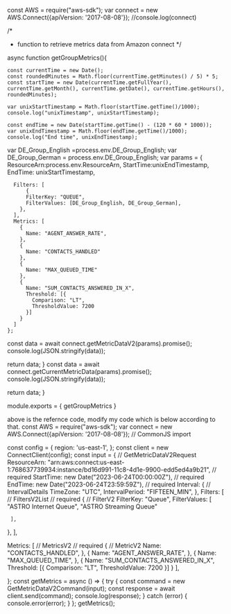 const AWS = require("aws-sdk");
var connect = new AWS.Connect({apiVersion: '2017-08-08'});
//console.log(connect)

/*
* function to retrieve metrics data from Amazon connect
*/

async function getGroupMetrics(){
  
    const currentTime = new Date();
    const roundedMinutes = Math.floor(currentTime.getMinutes() / 5) * 5;
    const startTime = new Date(currentTime.getFullYear(), currentTime.getMonth(), currentTime.getDate(), currentTime.getHours(), roundedMinutes);
    
    var unixStartTimestamp = Math.floor(startTime.getTime()/1000);
    console.log("unixTimestamp", unixStartTimestamp);
    
    const endTime = new Date(startTime.getTime() - (120 * 60 * 1000));
    var unixEndTimestamp = Math.floor(endTime.getTime()/1000);
    console.log("End time", unixEndTimestamp);
   
var DE_Group_English =process.env.DE_Group_English;
var DE_Group_German = process.env.DE_Group_English;
var params = { 
      ResourceArn:process.env.ResourceArn,
      StartTime:unixEndTimestamp,
      EndTime: unixStartTimestamp, 
      
      Filters: [ 
          {
          FilterKey: "QUEUE",
          FilterValues: [DE_Group_English, DE_Group_German],
        },
      ],
      Metrics: [
        {
          Name: "AGENT_ANSWER_RATE",
        },
        {
          Name: "CONTACTS_HANDLED"
        },
        {
          Name: "MAX_QUEUED_TIME"
        },
        {
          Name: "SUM_CONTACTS_ANSWERED_IN_X",
          Threshold: [{
            Comparison: "LT",
            ThresholdValue: 7200
          }]
        }
      ]
    };

  const data = await connect.getMetricDataV2(params).promise();
  console.log(JSON.stringify(data)); 
  
  return data;
}
const data = await connect.getCurrentMetricData(params).promise();
  console.log(JSON.stringify(data)); 
  
  return data;
}

module.exports = {
 getGroupMetrics
 }


 above is the refernce code, modify my code which is below according to that.
const AWS = require("aws-sdk");
var connect = new AWS.Connect({apiVersion: '2017-08-08'}); // CommonJS import

const config = {
 region: 'us-east-1',
};
const client = new ConnectClient(config);
const input = { // GetMetricDataV2Request
 ResourceArn: "arn:aws:connect:us-east-1:768637739934:instance/bd16d991-11c8-4d1e-9900-edd5ed4a9b21", // required
 StartTime: new Date("2023-06-24T00:00:00Z"), // required
 EndTime: new Date("2023-06-24T23:59:59Z"), // required
 Interval: { // IntervalDetails
   TimeZone: "UTC",
   IntervalPeriod: "FIFTEEN_MIN", 
 },
 Filters: [ // FiltersV2List // required
   { // FilterV2
     FilterKey: "Queue",
     FilterValues: [ "ASTRO Internet Queue", "ASTRO Streaming Queue"
       
     ],
   },
 ],

 Metrics: [ // MetricsV2 // required
   { // MetricV2
     Name: "CONTACTS_HANDLED",
   },
   { 
     Name: "AGENT_ANSWER_RATE",
   },
   {
     Name: "MAX_QUEUED_TIME",
   },
   {
          Name: "SUM_CONTACTS_ANSWERED_IN_X",
          Threshold: [{
            Comparison: "LT",
            ThresholdValue: 7200
          }]
        }
 ],
 
};
const getMetrics = async () => {
 try {
   const command = new GetMetricDataV2Command(input);
   const response = await client.send(command);
   console.log(response);
 } catch (error) {
   console.error(error);
 }
};
getMetrics();
